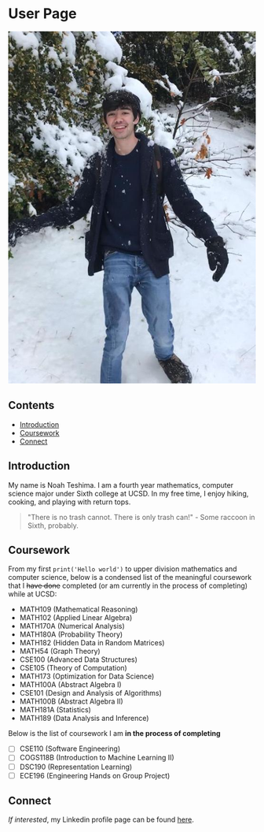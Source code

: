 # User Page

![Picture of me](/IMG_1106.jpg)

## Contents
  - [Introduction](#introduction)
  - [Coursework](#coursework)
  - [Connect](#connect)

## Introduction
My name is Noah Teshima. I am a fourth year mathematics, computer science major under Sixth college at UCSD. In my free time, I enjoy hiking, cooking, and playing with return tops.

> "There is no trash cannot. There is only trash can!" - Some raccoon in Sixth, probably.

## Coursework
From my first `print('Hello world')` to upper division mathematics and computer science, below is a condensed list of the meaningful coursework that I ~~have done~~ completed (or am currently in the process of completing) while at UCSD:
- MATH109 (Mathematical Reasoning)
- MATH102 (Applied Linear Algebra)
- MATH170A (Numerical Analysis)
- MATH180A (Probability Theory)
- MATH182 (Hidden Data in Random Matrices)
- MATH54 (Graph Theory)
- CSE100 (Advanced Data Structures)
- CSE105 (Theory of Computation)
- MATH173 (Optimization for Data Science)
- MATH100A (Abstract Algebra I)
- CSE101 (Design and Analysis of Algorithms)
- MATH100B (Abstract Algebra II)
- MATH181A (Statistics)
- MATH189 (Data Analysis and Inference)

Below is the list of coursework I am **in the process of completing**
- [ ] CSE110 (Software Engineering)
- [ ] COGS118B (Introduction to Machine Learning II)
- [ ] DSC190 (Representation Learning)
- [ ] ECE196 (Engineering Hands on Group Project)

## Connect
*If interested*, my Linkedin profile page can be found [here](https://www.linkedin.com/in/noah-teshima-59737a16b/).
